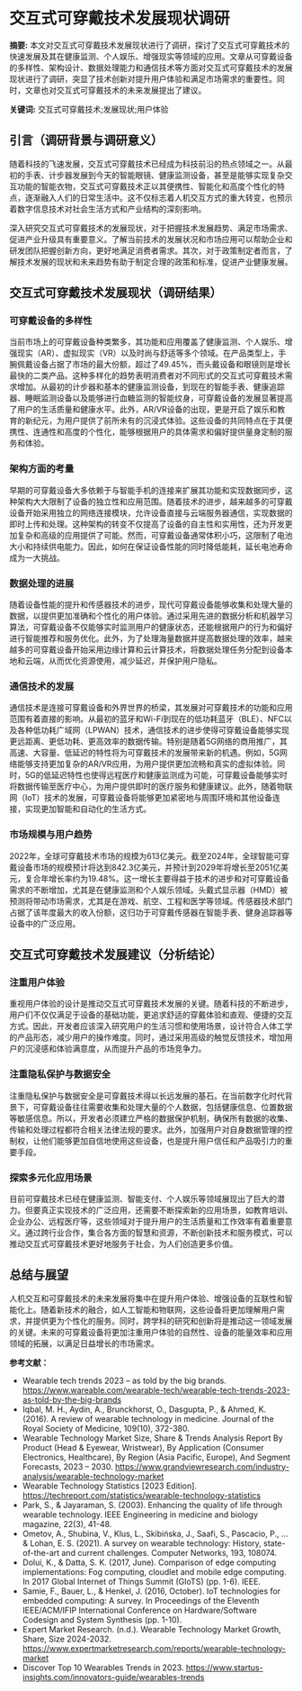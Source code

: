 # 交互式可穿戴技术发展现状调研

**摘要:** 本文对交互式可穿戴技术发展现状进行了调研，探讨了交互式可穿戴技术的快速发展及其在健康监测、个人娱乐、增强现实等领域的应用。文章从可穿戴设备的多样性、架构设计、数据处理能力和通信技术等方面对交互式可穿戴技术的发展现状进行了调研，突显了技术创新对提升用户体验和满足市场需求的重要性。同时，文章也对交互式可穿戴技术的未来发展提出了建议。

**关键词:** 交互式可穿戴技术;发展现状;用户体验

## 引言（调研背景与调研意义）

随着科技的飞速发展，交互式可穿戴技术已经成为科技前沿的热点领域之一。从最初的手表、计步器发展到今天的智能眼镜、健康监测设备，甚至是能够实现复杂交互功能的智能衣物，交互式可穿戴技术正以其便携性、智能化和高度个性化的特点，逐渐融入人们的日常生活中。这不仅标志着人机交互方式的重大转变，也预示着数字信息技术对社会生活方式和产业结构的深刻影响。

深入研究交互式可穿戴技术的发展现状，对于把握技术发展趋势、满足市场需求、促进产业升级具有重要意义。了解当前技术的发展状况和市场应用可以帮助企业和研发团队把握创新方向，更好地满足消费者需求。其次，对于政策制定者而言，了解技术发展的现状和未来趋势有助于制定合理的政策和标准，促进产业健康发展。

## 交互式可穿戴技术发展现状（调研结果）

### 可穿戴设备的多样性

当前市场上的可穿戴设备种类繁多，其功能和应用覆盖了健康监测、个人娱乐、增强现实（AR）、虚拟现实（VR）以及时尚与舒适等多个领域。在产品类型上，手腕佩戴设备占据了市场的最大份额，超过了49.45%，而头戴设备和眼镜则是增长最快的二类产品。这种多样化的趋势表明消费者对不同形式的交互式可穿戴技术需求增加。从最初的计步器和基本的健康监测设备，到现在的智能手表、健康追踪器、睡眠监测设备以及能够进行血糖监测的智能纹身，可穿戴设备的发展显著提高了用户的生活质量和健康水平。此外，AR/VR设备的出现，更是开启了娱乐和教育的新纪元，为用户提供了前所未有的沉浸式体验。这些设备的共同特点在于其便携性、连通性和高度的个性化，能够根据用户的具体需求和偏好提供量身定制的服务和体验。

### 架构方面的考量

早期的可穿戴设备大多依赖于与智能手机的连接来扩展其功能和实现数据同步，这种架构大大限制了设备的独立性和应用范围。随着技术的进步，越来越多的可穿戴设备开始采用独立的网络连接模块，允许设备直接与云端服务器通信，实现数据的即时上传和处理。这种架构的转变不仅提高了设备的自主性和实用性，还为开发更加复杂和高级的应用提供了可能。然而，可穿戴设备通常体积小巧，这限制了电池大小和持续供电能力。因此，如何在保证设备性能的同时降低能耗，延长电池寿命成为一大挑战。

### 数据处理的进展

随着设备性能的提升和传感器技术的进步，现代可穿戴设备能够收集和处理大量的数据，以提供更加准确和个性化的用户体验。通过采用先进的数据分析和机器学习算法，可穿戴设备不仅能够实时监测用户的健康状态，还能根据用户的行为和偏好进行智能推荐和服务优化。此外，为了处理海量数据并提高数据处理的效率，越来越多的可穿戴设备开始采用边缘计算和云计算技术，将数据处理任务分配到设备本地和云端，从而优化资源使用，减少延迟，并保护用户隐私。

### 通信技术的发展

通信技术是连接可穿戴设备和外界世界的桥梁，其发展对可穿戴技术的功能和应用范围有着直接的影响。从最初的蓝牙和Wi-Fi到现在的低功耗蓝牙（BLE）、NFC以及各种低功耗广域网（LPWAN）技术，通信技术的进步使得可穿戴设备能够实现更远距离、更低功耗、更高效率的数据传输。特别是随着5G网络的商用推广，其高速、大容量、低延迟的特性将为可穿戴技术的发展带来新的机遇。例如，5G网络能够支持更加复杂的AR/VR应用，为用户提供更加流畅和真实的虚拟体验。同时，5G的低延迟特性也使得远程医疗和健康监测成为可能，可穿戴设备能够实时将数据传输至医疗中心，为用户提供即时的医疗服务和健康建议。此外，随着物联网（IoT）技术的发展，可穿戴设备将能够更加紧密地与周围环境和其他设备连接，实现更加智能和自动化的生活方式。

### 市场规模与用户趋势

2022年，全球可穿戴技术市场的规模为613亿美元。截至2024年，全球智能可穿戴设备市场的规模预计将达到842.3亿美元，并预计到2029年将增长至2051亿美元，复合年增长率约为19.48%。这一增长主要得益于技术的进步和对可穿戴设备需求的不断增加，尤其是在健康监测和个人娱乐领域。头戴式显示器（HMD）被预测将带动市场需求，尤其是在游戏、航空、工程和医学等领域。传感器技术部门占据了该年度最大的收入份额，这归功于可穿戴传感器在智能手表、健身追踪器等设备中的广泛应用。

## 交互式可穿戴技术发展建议（分析结论）

### 注重用户体验

重视用户体验的设计是推动交互式可穿戴技术发展的关键。随着科技的不断进步，用户们不仅仅满足于设备的基础功能，更追求舒适的穿戴体验和直观、便捷的交互方式。因此，开发者应该深入研究用户的生活习惯和使用场景，设计符合人体工学的产品形态，减少用户的操作难度。同时，通过采用高级的触觉反馈技术，增加用户的沉浸感和体验满意度，从而提升产品的市场竞争力。

### 注重隐私保护与数据安全

注重隐私保护与数据安全是可穿戴技术得以长远发展的基石。在当前数字化时代背景下，可穿戴设备往往需要收集和处理大量的个人数据，包括健康信息、位置数据等敏感信息。所以，开发者必须建立严格的数据保护机制，确保所有数据的收集、传输和处理过程都符合相关法律法规的要求。此外，加强用户对自身数据管理的控制权，让他们能够更加自信地使用这些设备，也是提升用户信任和产品吸引力的重要手段。

### 探索多元化应用场景

目前可穿戴技术已经在健康监测、智能支付、个人娱乐等领域展现出了巨大的潜力。但要真正实现技术的广泛应用，还需要不断探索新的应用场景，如教育培训、企业办公、远程医疗等，这些领域对于提升用户的生活质量和工作效率有着重要意义。通过跨行业合作，集合各方面的智慧和资源，不断创新技术和服务模式，可以推动交互式可穿戴技术更好地服务于社会，为人们创造更多价值。

## 总结与展望

人机交互和可穿戴技术的未来发展将集中在提升用户体验、增强设备的互联性和智能化上。随着新技术的融合，如人工智能和物联网，这些设备将更加理解用户需求，并提供更为个性化的服务。同时，跨学科的研究和创新将是推动这一领域发展的关键。未来的可穿戴设备将更加注重用户体验的自然性、设备的能量效率和应用领域的拓展，以满足日益增长的市场需求。

**参考文献：**

* Wearable tech trends 2023 – as told by the big brands. https://www.wareable.com/wearable-tech/wearable-tech-trends-2023-as-told-by-the-big-brands
* Iqbal, M. H., Aydin, A., Brunckhorst, O., Dasgupta, P., & Ahmed, K. (2016). A review of wearable technology in medicine. Journal of the Royal Society of Medicine, 109(10), 372-380.
* Wearable Technology Market Size, Share & Trends Analysis Report By Product (Head & Eyewear, Wristwear), By Application (Consumer Electronics, Healthcare), By Region (Asia Pacific, Europe), And Segment Forecasts, 2023 – 2030. https://www.grandviewresearch.com/industry-analysis/wearable-technology-market
* Wearable Technology Statistics [2023 Edition]. https://techreport.com/statistics/wearable-technology-statistics
* Park, S., & Jayaraman, S. (2003). Enhancing the quality of life through wearable technology. IEEE Engineering in medicine and biology magazine, 22(3), 41-48.
* Ometov, A., Shubina, V., Klus, L., Skibińska, J., Saafi, S., Pascacio, P., ... & Lohan, E. S. (2021). A survey on wearable technology: History, state-of-the-art and current challenges. Computer Networks, 193, 108074.
* Dolui, K., & Datta, S. K. (2017, June). Comparison of edge computing implementations: Fog computing, cloudlet and mobile edge computing. In 2017 Global Internet of Things Summit (GIoTS) (pp. 1-6). IEEE.
* Samie, F., Bauer, L., & Henkel, J. (2016, October). IoT technologies for embedded computing: A survey. In Proceedings of the Eleventh IEEE/ACM/IFIP International Conference on Hardware/Software Codesign and System Synthesis (pp. 1-10).
* Expert Market Research. (n.d.). Wearable Technology Market Growth, Share, Size 2024-2032. https://www.expertmarketresearch.com/reports/wearable-technology-market
* Discover Top 10 Wearables Trends in 2023. https://www.startus-insights.com/innovators-guide/wearables-trends